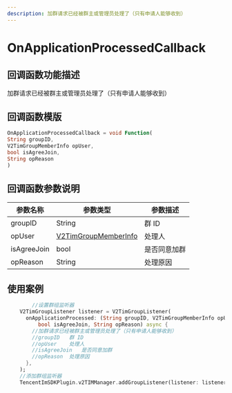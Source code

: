 ```yaml
---
description: 加群请求已经被群主或管理员处理了（只有申请人能够收到）
---
```


# OnApplicationProcessedCallback

## 回调函数功能描述

加群请求已经被群主或管理员处理了（只有申请人能够收到）

## 回调函数模版

```dart
OnApplicationProcessedCallback = void Function(
String groupID,
V2TimGroupMemberInfo opUser,
bool isAgreeJoin,
String opReason
)
```

## 回调函数参数说明

| 参数名称        | 参数类型                                                                          | 参数描述   |
| ----------- | ----------------------------------------------------------------------------- | ------ |
| groupID     | String                                                                        | 群 ID   |
| opUser      | [V2TimGroupMemberInfo](../../api/guan-jian-lei/group/v2timgroupmemberinfo.md) | 处理人    |
| isAgreeJoin | bool                                                                          | 是否同意加群 |
| opReason    | String                                                                        | 处理原因   |

## 使用案例

```dart
        //设置群组监听器
    V2TimGroupListener listener = V2TimGroupListener(
      onApplicationProcessed: (String groupID, V2TimGroupMemberInfo opUser,
          bool isAgreeJoin, String opReason) async {
        //加群请求已经被群主或管理员处理了（只有申请人能够收到）
        //groupID	群 ID
        //opUser	处理人
        //isAgreeJoin	是否同意加群
        //opReason	处理原因
      },
    );
    //添加群组监听器
    TencentImSDKPlugin.v2TIMManager.addGroupListener(listener: listener);
```

